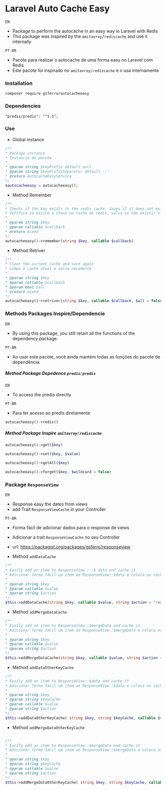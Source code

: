 # Laravel Auto Cache Easy
`EN`
- Package to perform the autocache in an easy way in Laravel with Redis
- This package was inspired by the `amitavroy/rediscache` and use it internally

`PT-BR`
- Pacote para realizar o autocache de uma forma easy no Laravel com Redis
- Este pacote foi inspirado no `amitavroy/rediscache` e o usa internamente

### Installation
```
composer require gsferro/autocacheeasy
```

### Dependencies
```
"predis/predis": "^1.1",
```

### Use
- Global instance
 ``` php
/**
* Package instance
* Instancia do pacote
*
* @param string $keyPrefix default null, 
* @param string $keyPrefixSeparetor default ':' 
* @return AutoCacheEasyService
*/
$autocacheeasy = autocacheeasy();
```

- Method Remember
``` php
/**
* Checks if the key exists in the redis cache, saves if it does not exist and returns the value
* Verifica se existe a chave no cache do redis, salva se não existir e devolve o valor
*
* @param string $key
* @param callable $callback
* @return mixed
*/
autocacheeasy()->remember(string $key, callable $callback)
```

- Method Retriver
``` php
/**
* Clear the current cache and save again
* Limpa o cache atual e salva novamente
*
* @param string $key
* @param callable $callback
* @param bool $all
* @return mixed
*/
autocacheeasy()->retriver(string $key, callable $callback, $all = false)
```

### Methods Packages Inspire/Dependencie

`EN`
- By using this package, you still retain all the functions of the dependency package.

`PT-BR`
- Ao usar este pacote, você ainda mantém todas as funções do pacote de dependência.

##### Method Package Depedence `predis/predis`
`EN`
- To access the predis directly

`PT-BR`
- Para ter acesso ao predis diretamente

``` php
autocacheeasy()->redis()
``` 
##### Method Package Inspire `amitavroy/rediscache`

``` php
autocacheeasy()->get($key) 

autocacheeasy()->set($key, $value) 

autocacheeasy()->getAll($key) 

autocacheeasy()->forget($key, $wildcard = false) 
``` 

### Package `ResponseView`
`EN`
- Response easy the dates from views 
- add Trait `ResponseViewCache` in your Controller

`PT-BR`
- Forma fácil de adicionar dados para o response de views
- Adicionar a trait `ResponseViewCache` no seu Controller

- url: https://packagist.org/packages/gsferro/responseview

- Method `addDataCache`
``` php
/**
* Easily add an item to ResponseView :: $ data and cache it
* Adicionar forma fácil um item ao ResponseView::$data e coloca no cache
*
* @param string $key
* @param callable $value
* @param string $action
*/
$this->addDataCache(string $key, callable $value, string $action = "remember")
```

- Method `addMergeDataCache`
``` php
/**
* Easily add an item to ResponseView::$mergeData and cache it
* Adicionar forma fácil um item ao ResponseView::$mergeData e coloca no cache
*
* @param string $key
* @param callable $value
* @param string $action
*/
$this->addMergeDataCache(string $key, callable $value, string $action = "remember")
```

- Method `addDataOtherKeyCache`
``` php
/**
* Easily add an item to ResponseView::$data and cache it
* Adicionar forma fácil um item ao ResponseView::$data e coloca no cache
*
* @param string $key
* @param string $keyCache
* @param callable $value
* @param string $action
*/
$this->addDataOtherKeyCache( string $key, string $keyCache, callable $value, string $action = "remember" )
```

- Method `addMergeDataOtherKeyCache`
``` php

/**
* Easily add an item to ResponseView::$mergeData and cache it
* Adicionar forma fácil um item ao ResponseView::$mergeData e coloca no cache
*
* @param string $key
* @param string $keyCache
* @param callable $value
* @param string $action
*/
$this->addMergeDataOtherKeyCache( string $key, string $keyCache, callable $value, string $action = "remember" ) 
``` 